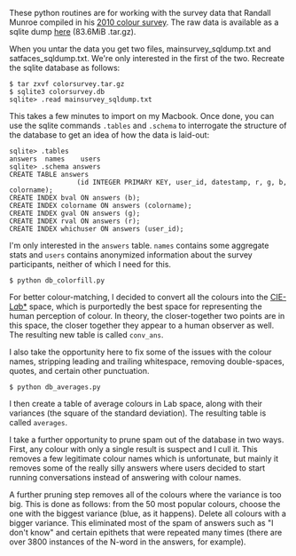 These python routines are for working with the survey data that Randall Munroe compiled in his [2010 colour survey](http://blog.xkcd.com/2010/05/03/color-survey-results/). The raw data is available as a sqlite dump [here](http://xkcd.com/color/colorsurvey.tar.gz) (83.6MiB .tar.gz).

When you untar the data you get two files, mainsurvey_sqldump.txt and satfaces_sqldump.txt. We're only interested in the first of the two. Recreate the sqlite database as follows:

```
$ tar zxvf colorsurvey.tar.gz
$ sqlite3 colorsurvey.db
sqlite> .read mainsurvey_sqldump.txt
```

This takes a few minutes to import on my Macbook. Once done, you can use the sqlite commands `.tables` and `.schema` to interrogate the structure of the database to get an idea of how the data is laid-out:

```
sqlite> .tables
answers  names    users
sqlite> .schema answers
CREATE TABLE answers
                 (id INTEGER PRIMARY KEY, user_id, datestamp, r, g, b, colorname);
CREATE INDEX bval ON answers (b);
CREATE INDEX colorname ON answers (colorname);
CREATE INDEX gval ON answers (g);
CREATE INDEX rval ON answers (r);
CREATE INDEX whichuser ON answers (user_id);
```

I'm only interested in the `answers` table. `names` contains some aggregate stats and `users` contains anonymized information about the survey participants, neither of which I need for this.

```
$ python db_colorfill.py
```

For better colour-matching, I decided to convert all the colours into the [CIE-L*a*b*](http://en.wikipedia.org/wiki/Lab_color_space#CIELAB) space, which is purportedly the best space for representing the human perception of colour. In theory, the closer-together two points are in this space, the closer together they appear to a human observer as well. The resulting new table is called `conv_ans`.

I also take the opportunity here to fix some of the issues with the colour names, stripping leading and trailing whitespace, removing double-spaces, quotes, and certain other punctuation.

```
$ python db_averages.py
```

I then create a table of average colours in Lab space, along with their variances (the square of the standard deviation). The resulting table is called `averages`.

I take a further opportunity to prune spam out of the database in two ways. First, any colour with only a single result is suspect and I cull it. This removes a few legitimate colour names which is unfortunate, but mainly it removes some of the really silly answers where users decided to start running conversations instead of answering with colour names.

A further pruning step removes all of the colours where the variance is too big. This is done as follows: from the 50 most popular colours, choose the one with the biggest variance (blue, as it happens). Delete all colours with a bigger variance. This eliminated most of the spam of answers such as "I don't know" and certain epithets that were repeated many times (there are over 3800 instances of the N-word in the answers, for example).

